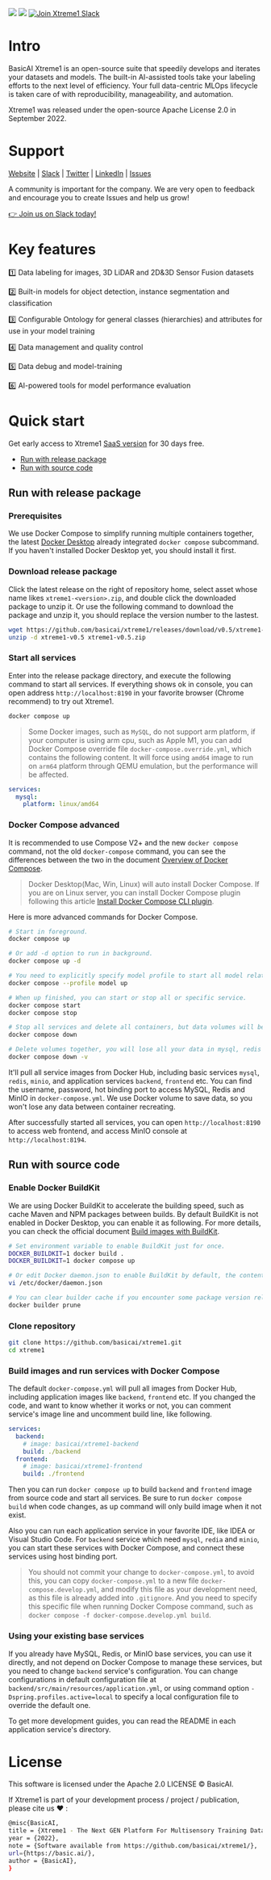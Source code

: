
![](https://img.shields.io/badge/release-v0.5-blue) 
![](https://img.shields.io/badge/license-Apache%202.0-brightgreen)
 <a href="https://join.slack.com/t/basicai/shared_invite/zt-1dd26nn1d-JPK00lwvGdb5XrAfH51Eag">
    <img src="https://img.shields.io/badge/Slack-Join_Chat-white.svg?logo=slack&style=social" alt="Join Xtreme1 Slack" />
  </a>

# Intro #
BasicAI Xtreme1 is an open-source suite that speedily develops and iterates your datasets and models. The built-in AI-assisted tools take your labeling efforts to the next level of efficiency. Your full data-centric MLOps lifecycle is taken care of with reproducibility, manageability, and automation.

Xtreme1 was released under the open-source Apache License 2.0 in September 2022.

# Support #
[Website](https://basic.ai) | [Slack](https://join.slack.com/t/basicai/shared_invite/zt-1dd26nn1d-JPK00lwvGdb5XrAfH51Eag) | [Twitter](https://twitter.com/BasicAIteam) |  [LinkedIn](https://www.linkedin.com/company/basicaius/about/?viewAsMember=true) | [Issues](https://github.com/basicai/xtreme1/issues)

A community is important for the company. We are very open to feedback and encourage you to create Issues and help us grow!

[👉 Join us on Slack today!](https://join.slack.com/t/basicai/shared_invite/zt-1dd26nn1d-JPK00lwvGdb5XrAfH51Eag)

# Key features #

 :one: Data labeling for images, 3D LiDAR and 2D&3D Sensor Fusion datasets
 
 :two: Built-in models for object detection, instance segmentation and classification
 
 :three: Configurable Ontology for general classes (hierarchies) and attributes for use in your model training
 
 :four: Data management and quality control
 
 :five: Data debug and model-training
 
 :six: AI-powered tools for model performance evaluation
 

# Quick start

Get early access to Xtreme1 [SaaS version](https://app.basic.ai/#/login/) for 30 days free.

* [Run with release package](#run-with-release-package)
* [Run with source code](#run-with-source-code)

## Run with release package

### Prerequisites 

We use Docker Compose to simplify running multiple containers together, the latest [Docker Desktop](https://docs.docker.com/desktop/) already integrated `docker compose` subcommand. If you haven't installed Docker Desktop yet, you should install it first.

### Download release package

Click the latest release on the right of repository home, select asset whose name likes `xtreme1-<version>.zip`, and double click the downloaded package to unzip it. Or use the following command to download the package and unzip it, you should replace the version number to the lastest.

```bash
wget https://github.com/basicai/xtreme1/releases/download/v0.5/xtreme1-v0.5.zip
unzip -d xtreme1-v0.5 xtreme1-v0.5.zip
```

### Start all services

Enter into the release package directory, and execute the following command to start all services. If everything shows ok in console, you can open address `http://localhost:8190` in your favorite browser (Chrome recommend) to try out Xtreme1.

```bash
docker compose up
```

> Some Docker images, such as `MySQL`, do not support arm platform, if your computer is using arm cpu, such as Apple M1, you can add Docker Compose override file `docker-compose.override.yml`, which contains the following content. It will force using `amd64` image to run on `arm64` platform through QEMU emulation, but the performance will be affected.

```yaml
services:
  mysql:
    platform: linux/amd64
```

### Docker Compose advanced

It is recommended to use Compose V2+ and the new `docker compose` command, not the old `docker-compose` command, you can see the differences between the two in the document [Overview of Docker Compose](https://docs.docker.com/compose/).

> Docker Desktop(Mac, Win, Linux) will auto install Docker Compose. If you are on Linux server, you can install Docker Compose plugin following this article [Install Docker Compose CLI plugin](https://docs.docker.com/compose/install/compose-plugin/).

Here is more advanced commands for Docker Compose.

```bash
# Start in foreground.
docker compose up

# Or add -d option to run in background.
docker compose up -d

# You need to explicitly specify model profile to start all model related services, the model services need GPU resource.
docker compose --profile model up

# When up finished, you can start or stop all or specific service.
docker compose start
docker compose stop

# Stop all services and delete all containers, but data volumes will be kept.
docker compose down

# Delete volumes together, you will lose all your data in mysql, redis and minio, be careful!
docker compose down -v
```

It'll pull all service images from Docker Hub, including basic services `mysql`, `redis`, `minio`, and application services `backend`, `frontend` etc. You can find the username, password, hot binding port to access MySQL, Redis and MinIO in `docker-compose.yml`. We use Docker volume to save data, so you won't lose any data between container recreating.

After successfully started all services, you can open `http://localhost:8190` to access web frontend, and access MinIO console at `http://localhost:8194`.

## Run with source code

### Enable Docker BuildKit

We are using Docker BuildKit to accelerate the building speed, such as cache Maven and NPM packages between builds. By default BuildKit is not enabled in Docker Desktop, you can enable it as following. For more details, you can check the official document [Build images with BuildKit](https://docs.docker.com/develop/develop-images/build_enhancements/).

```bash
# Set environment variable to enable BuildKit just for once.
DOCKER_BUILDKIT=1 docker build .
DOCKER_BUILDKIT=1 docker compose up

# Or edit Docker daemon.json to enable BuildKit by default, the content can be something like '{ "features": { "buildkit": true } }'.
vi /etc/docker/daemon.json

# You can clear builder cache if you encounter some package version related problem.
docker builder prune
 ```

### Clone repository

```bash
git clone https://github.com/basicai/xtreme1.git
cd xtreme1
```

### Build images and run services with Docker Compose

The default `docker-compose.yml` will pull all images from Docker Hub, including application images like `backend`, `frontend` etc. If you changed the code, and want to know whether it works or not, you can comment service's image line and uncomment build line, like following.

```yaml
services:
  backend:
    # image: basicai/xtreme1-backend
    build: ./backend
  frontend:
    # image: basicai/xtreme1-frontend
    build: ./frontend
```

Then you can run `docker compose up` to build `backend` and `frontend` image from source code and start all services. Be sure to run `docker compose build` when code changes, as up command will only build image when it not exist.

Also you can run each application service in your favorite IDE, like IDEA or Visual Studio Code. For `backend` service which need `mysql`, `redia` and `minio`, you can start these services with Docker Compose, and connect these services using host binding port.

> You should not commit your change to `docker-compose.yml`, to avoid this, you can copy `docker-compose.yml` to a new file `docker-compose.develop.yml`, and modify this file as your development need, as this file is already added into `.gitignore`. And you need to specify this specific file when running Docker Compose command, such as `docker compose -f docker-compose.develop.yml build`.

### Using your existing base services

If you already have MySQL, Redis, or MinIO base services, you can use it directly, and not depend on Docker Compose to manage these services, but you need to change `backend` service's configuration. You can change configurations in default configuration file at `backend/src/main/resources/application.yml`, or using command option `-Dspring.profiles.active=local` to specify a local configuration file to override the default one.

To get more development guides, you can read the README in each application service's directory.


# License #
This software is licensed under the Apache 2.0 LICENSE © BasicAI.

If Xtreme1 is part of your development process / project / publication, please cite us ❤️ :
```bash
@misc{BasicAI,
title = {Xtreme1 - The Next GEN Platform For Multisensory Training Data},
year = {2022},
note = {Software available from https://github.com/basicai/xtreme1/},
url={https://basic.ai/},
author = {BasicAI},
}
